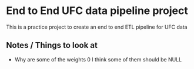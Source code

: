 # End to End UFC data pipeline project
This is a practice project to create an end to end ETL pipeline for UFC data


## Notes / Things to look at
- Why are some of the weights 0 I think some of them should be NULL
